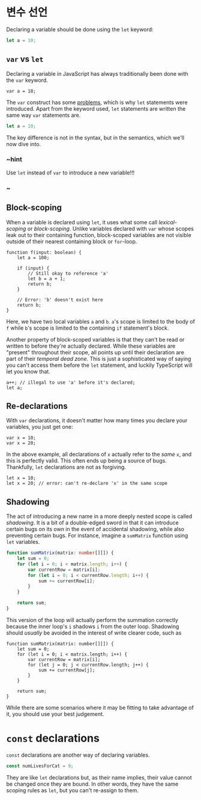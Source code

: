 # 변수 선언

Declaring a variable should be done using the `let` keyword:

```typescript
let a = 10;
```

## `var` vs `let`

Declaring a variable in JavaScript has always traditionally been done with the `var` keyword.

```typescript-ignore
var a = 10;
```

The `var` construct has some [problems](http://www.typescriptlang.org/docs/handbook/variable-declarations.html), which is why `let` statements were introduced. Apart from the keyword used, `let` statements are written the same way `var` statements are.

```typescript
let a = 10;
```

The key difference is not in the syntax, but in the semantics, which we'll now dive into.

### ~hint

Use `let` instead of `var` to introduce a new variable!!!

### ~

## Block-scoping

When a variable is declared using `let`, it uses what some call *lexical-scoping* or *block-scoping*. Unlike variables declared with `var` whose scopes leak out to their containing function, block-scoped variables are not visible outside of their nearest containing block or `for`-loop.

```typescript-ignore
function f(input: boolean) {
    let a = 100;

    if (input) {
        // Still okay to reference 'a'
        let b = a + 1;
        return b;
    }

    // Error: 'b' doesn't exist here
    return b;
}
```

Here, we have two local variables `a` and `b`. `a`'s scope is limited to the body of `f` while `b`'s scope is limited to the containing `if` statement's block.

Another property of block-scoped variables is that they can't be read or written to before they're actually declared. While these variables are "present" throughout their scope, all points up until their declaration are part of their *temporal dead zone*. This is just a sophisticated way of saying you can't access them before the `let` statement, and luckily TypeScript will let you know that.

```typescript-ignore
a++; // illegal to use 'a' before it's declared;
let a;
```

## Re-declarations

With `var` declarations, it doesn't matter how many times you declare your variables, you just get one:

```typescript-ignore
var x = 10;
var x = 20; 
```

In the above example, all declarations of `x` actually refer to the *same* `x`, and this is perfectly valid. This often ends up being a source of bugs. Thankfully, `let` declarations are not as forgiving.

```typescript-ignore
let x = 10;
let x = 20; // error: can't re-declare 'x' in the same scope
```

## Shadowing

The act of introducing a new name in a more deeply nested scope is called *shadowing*. It is a bit of a double-edged sword in that it can introduce certain bugs on its own in the event of accidental shadowing, while also preventing certain bugs. For instance, imagine a `sumMatrix` function using `let` variables.

```typescript
function sumMatrix(matrix: number[][]) {
    let sum = 0;
    for (let i = 0; i < matrix.length; i++) {
        var currentRow = matrix[i];
        for (let i = 0; i < currentRow.length; i++) {
            sum += currentRow[i];
        }
    }

    return sum;
}
```

This version of the loop will actually perform the summation correctly because the inner loop's `i` shadows `i` from the outer loop. Shadowing should *usually* be avoided in the interest of write clearer code, such as

```typescript-ignore
function sumMatrix(matrix: number[][]) {
    let sum = 0;
    for (let i = 0; i < matrix.length; i++) {
        var currentRow = matrix[i];
        for (let j = 0; j < currentRow.length; j++) {
            sum += currentRow[j];
        }
    }

    return sum;
}
```

While there are some scenarios where it may be fitting to take advantage of it, you should use your best judgement.

# `const` declarations

`const` declarations are another way of declaring variables.

```typescript
const numLivesForCat = 9;
```

They are like `let` declarations but, as their name implies, their value cannot be changed once they are bound. In other words, they have the same scoping rules as `let`, but you can't re-assign to them.